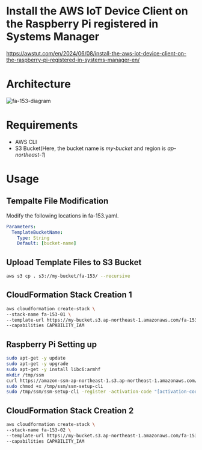 # Install the AWS IoT Device Client on the Raspberry Pi registered in Systems Manager

https://awstut.com/en/2024/06/08/install-the-aws-iot-device-client-on-the-raspberry-pi-registered-in-systems-manager-en/

# Architecture

![fa-153-diagram](https://github.com/awstut-an-r/awstut-fa/assets/84276199/91b17353-cbf6-4fb0-b2c6-2b4e762266a0)

# Requirements

* AWS CLI
* S3 Bucket(Here, the bucket name is *my-bucket* and region is *ap-northeast-1*)

# Usage

## Tempalte File Modification

Modify the following locations in fa-153.yaml.

```yaml
Parameters:
  TemplateBucketName:
    Type: String
    Default: [bucket-name]
```

## Upload  Template Files to S3 Bucket

```bash
aws s3 cp . s3://my-bucket/fa-153/ --recursive
```

## CloudFormation Stack Creation 1

```bash
aws cloudformation create-stack \
--stack-name fa-153-01 \
--template-url https://my-bucket.s3.ap-northeast-1.amazonaws.com/fa-153/fa-153-01.yaml \
--capabilities CAPABILITY_IAM
```

 ## Raspberry Pi Setting up

```bash
sudo apt-get -y update
sudo apt-get -y upgrade
sudo apt-get -y install libc6:armhf
mkdir /tmp/ssm
curl https://amazon-ssm-ap-northeast-1.s3.ap-northeast-1.amazonaws.com/latest/debian_arm/ssm-setup-cli -o /tmp/ssm/ssm-setup-cli
sudo chmod +x /tmp/ssm/ssm-setup-cli
sudo /tmp/ssm/ssm-setup-cli -register -activation-code "[activation-code]" -activation-id "[activation-id]" -region "ap-northeast-1"
```

## CloudFormation Stack Creation 2

```bash
aws cloudformation create-stack \
--stack-name fa-153-02 \
--template-url https://my-bucket.s3.ap-northeast-1.amazonaws.com/fa-153/fa-153-02.yaml \
--capabilities CAPABILITY_IAM
```
